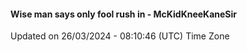 #### Wise man says only fool rush in - McKidKneeKaneSir
Updated on 26/03/2024 - 08:10:46 (UTC) Time Zone
